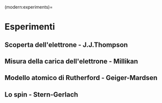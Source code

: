 (modern:experiments)=
# Esperimenti

## Scoperta dell'elettrone - J.J.Thompson

## Misura della carica dell'elettrone - Millikan

## Modello atomico di Rutherford - Geiger-Mardsen

## Lo spin - Stern-Gerlach



